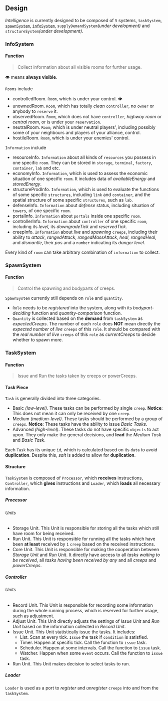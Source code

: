 ## Design

*Intelligence* is currently designed to be composed of `5` systems, `taskSystem`, [`spawnSystem`](spawnSystem.md), [`infoSystem`](infoSystem.md), `supplyDemandSystem`*(under development)* and `structureSystem`*(under development)*.
### InfoSystem
#### Function
> Collect information about all visible rooms for further usage.

👁️ means **always visible**.

`Rooms` include
- controlledRoom. `Room`, which is under your control. 👁️
- unownedRoom. `Room`, which has totally *clean* `controller`, no `owner` or anybody to `reserve` it.
- observedRoom. `Room`, which does not have `controller`, *highway room* or *central room*, or is under your `reservation`.
- neutralRoom. `Room`, which is under neutral players', including possibly some of your neighbours and players of your alliance, control.
- hostileRoom. `Room`, which is under your enemies' control.

`Information` include
- resourceInfo. `Information` about all kinds of `resources` you possess in one specific `room`. They can be stored in `storage`, `terminal`, `factory`, `container`, `lab` and etc.
- economyInfo. `Information`, which is used to assess the economic situation of one specific `room`. It includes data of *availableEnergy* and *storedEnergy*.
- structureProdInfo. `Information`, which is used to evaluate the functions of some specific `structures`, including `link` and `container`, and the spatial structure of some specific `structures`, such as `lab`.
- defenseInfo. `Information` about *defense* status, including situation of `towers`, of one specific `room`.
- portalInfo. `Information` about `portals` inside one specific `room`.
- controllerInfo. `Information` about `controller` of one specific `room`, including its *level*, its *downgradeTick* and *reservedTick*.
- creepInfo. `Information` about *live* and *spawning* `creeps`, including their ability to *attack*, *rangedAttack*, *rangedMassAttack*, *heal*, *rangedHeal*, and *dismantle*, their *pos* and a `number` indicating its *danger level*.

Every kind of `room` can take arbitrary combination of `information` to collect.

### SpawnSystem
#### Function
> Control the spawning and bodyparts of creeps.

`SpawnSystem` currently still depends on `role` and `quantity`.
- `Role` needs to be *registered* into the system, along with its *bodypart-deciding* function and *quantity-comparison* function.
- `Quantity` is collected based on the **demand** from `taskSystem` as *expectedCreeps*. The number of each `role` does **NOT** mean directly the *expected number* of *live* `creeps` of this `role`. It should be compared with the *real number* of *live* `creeps` of this `role` as *currentCreeps* to decide whether to spawn more.

### TaskSystem
#### Function
> Issue and Run the tasks taken by creeps or powerCreeps.
#### Task Piece
`Task` is generally divided into three categories.
- Basic *(low-level)*. These tasks can be performed by single `creep`. **Notice**: This does not mean it can only be received by one `creep`.
- Medium *(medium-level)*. These tasks should be performed by a group of `creeps`. **Notice**: These tasks have the ability to issue *Basic Tasks*.
- Advanced *(high-level)*. These tasks do not have specific `objects` to act upon. They only make the general decisions, and **lead** the *Medium Task* and *Basic Task*.

Each `Task` has its unique `id`, which is calculated based on its `data` to avoid **duplication**. Despite this, *salt* is added to allow for **duplication**.
#### Structure
`TaskSystem` is composed of `Processor`, which **receives** instructions, `Controller`, which **gives** instructions and `Loader`, which **loads** all necessary information.

##### Processor
###### Units
- Storage Unit. This Unit is responsible for storing all the tasks which still have room for being received.
- Run Unit. This Unit is responsible for running all the tasks which have been **at least** received by `1` `creep` based on the received instructions.
- Core Unit. This Unit is responsible for making the cooperation between *Storage Unit* and *Run Unit*. It directly have access to all *tasks waiting to be received*, all *tasks having been received by any* and all *creeps* and *powerCreeps*.

##### Controller
###### Units
- Record Unit. This Unit is responsible for recording some information during the whole running process, which is reserved for further usage, such as adjustment.
- Adjust Unit. This Unit directly adjusts the settings of *Issue Unit* and *Run Unit* based on the information collected in *Record Unit*.
- Issue Unit. This Unit statistically issue the tasks. It includes:
    - List. Scan at every tick. `Issue` the task if `condition` is satisfied.
    - Timer. Happen at specific tick.  Call the function to `issue` task.
    - Scheduler. Happen at some intervals. Call the function to `issue` task.
    - Watcher. Happen when some `event` occurs. Call the function to `issue` task.
- Run Unit. This Unit makes decision to select tasks to run.

##### Loader
`Loader` is used as a port to *register* and *unregister* `creeps` into and from the `taskSystem`.
